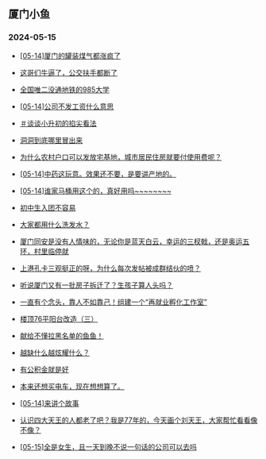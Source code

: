 ## 厦门小鱼 
### 2024-05-15

+ [[05-14]厦门的罐装煤气都涨疯了](http://bbs.xmfish.com/read-htm-tid-18190158.html)

+ [这哥们牛逼了，公交扶手都断了](http://bbs.xmfish.com/read-htm-tid-18190057.html)

+ [全国唯二没通地铁的985大学](http://bbs.xmfish.com/read-htm-tid-18190227.html)

+ [[05-14]公司不发工资什么意思](http://bbs.xmfish.com/read-htm-tid-18190327.html)

+ [＃谈谈小升初的掐尖看法](http://bbs.xmfish.com/read-htm-tid-18190122.html)

+ [洞洞到底哪里冒出来](http://bbs.xmfish.com/read-htm-tid-18190035.html)

+ [为什么农村户口可以发放宅基地，城市居民住房就要付使用费呢？](http://bbs.xmfish.com/read-htm-tid-18190094.html)

+ [[05-14]中药这玩意。效果还不要，是要讲产地的。](http://bbs.xmfish.com/read-htm-tid-18190266.html)

+ [[05-14]谁家马桶用这个的，真好用吗~~~~~~~~](http://bbs.xmfish.com/read-htm-tid-18190245.html)

+ [初中生入团不容易](http://bbs.xmfish.com/read-htm-tid-18190284.html)

+ [大家都用什么洗发水？](http://bbs.xmfish.com/read-htm-tid-18190354.html)

+ [厦门同安是没有人情味的，无论你是蓝天白云，幸运的三杈戟，还是奥运五环，村里临停就](http://bbs.xmfish.com/read-htm-tid-18190363.html)

+ [上港孔卡三观挺正的呀，为什么每次发帖被成群结伙的喷？](http://bbs.xmfish.com/read-htm-tid-18190460.html)

+ [听说厦门又有一批房子拆迁了？生孩子算人头吗？](http://bbs.xmfish.com/read-htm-tid-18190381.html)

+ [一直有个念头，靠人不如靠己！组建一个“再就业孵化工作室”](http://bbs.xmfish.com/read-htm-tid-18190329.html)

+ [楼顶76平阳台改造（三）](http://bbs.xmfish.com/read-htm-tid-18190494.html)

+ [献给不懂拉黑名单的鱼鱼！](http://bbs.xmfish.com/read-htm-tid-18190436.html)

+ [越缺什么越炫耀什么？](http://bbs.xmfish.com/read-htm-tid-18190542.html)

+ [有公积金就是好](http://bbs.xmfish.com/read-htm-tid-18190409.html)

+ [本来还想买电车，现在想想算了。](http://bbs.xmfish.com/read-htm-tid-18190553.html)

+ [[05-14]来讲个故事](http://bbs.xmfish.com/read-htm-tid-18190492.html)

+ [认识四大天王的人都老了吧？我是77年的，今天画个刘天王，大家帮忙看看像不像？](http://bbs.xmfish.com/read-htm-tid-18190551.html)

+ [[05-15]全是女生，且一天到晚不说一句话的公司可以去吗](http://bbs.xmfish.com/read-htm-tid-18190621.html)

